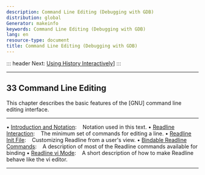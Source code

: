 ```yaml
---
description: Command Line Editing (Debugging with GDB)
distribution: global
Generator: makeinfo
keywords: Command Line Editing (Debugging with GDB)
lang: en
resource-type: document
title: Command Line Editing (Debugging with GDB)
---
```

::: header
Next: [Using History Interactively](Using-History-Interactively.html#Using-History-Interactively)]
:::

---

## 33 Command Line Editing

This chapter describes the basic features of the [GNU] command line editing interface.

---

• [Introduction and Notation](Introduction-and-Notation.html#Introduction-and-Notation):           Notation used in this text.
• [Readline Interaction](Readline-Interaction.html#Readline-Interaction):                          The minimum set of commands for editing a line.
• [Readline Init File](Readline-Init-File.html#Readline-Init-File):                                Customizing Readline from a user's view.
• [Bindable Readline Commands](Bindable-Readline-Commands.html#Bindable-Readline-Commands):        A description of most of the Readline commands available for binding
• [Readline vi Mode](Readline-vi-Mode.html#Readline-vi-Mode):                                      A short description of how to make Readline behave like the vi editor.

---
